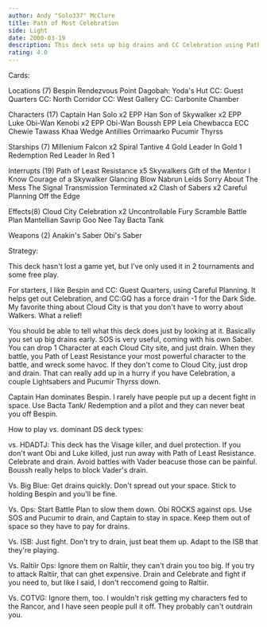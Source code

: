 ```yaml
---
author: Andy "Solo337" McClure
title: Path of Most Celebration
side: Light
date: 2000-03-19
description: This deck sets up big drains and CC Celebration using Path of Least Resistance to enhance retrieval, drains, and combat.
rating: 4.0
---
```

Cards: 


Locations (7)
Bespin
Rendezvous Point
Dagobah: Yoda's Hut
CC: Guest Quarters
CC: North Corridor
CC: West Gallery
CC: Carbonite Chamber

Characters (17)
Captain Han Solo x2
EPP Han
Son of Skywalker x2
EPP Luke
Obi-Wan Kenobi x2
EPP Obi-Wan
Boussh
EPP Leia
Chewbacca
ECC Chewie
Tawass Khaa
Wedge Antillies
Orrimaarko
Pucumir Thyrss

Starships (7)
Millenium Falcon x2
Spiral
Tantive 4
Gold Leader In Gold 1
Redemption
Red Leader In Red 1

Interrupts (19)
Path of Least Resistance x5
Skywalkers
Gift of the Mentor
I Know
Courage of a Skywalker
Glancing Blow
Nabrun Leids
Sorry About The Mess
The Signal
Transmission Terminated x2
Clash of Sabers x2
Careful Planning
Off the Edge

Effects(8)
Cloud City Celebration x2
Uncontrollable Fury
Scramble
Battle Plan
Mantellian Savrip
Goo Nee Tay
Bacta Tank

Weapons (2)
Anakin's Saber
Obi's Saber



Strategy: 


This deck hasn't lost a game yet, but I've only used it in 2 tournaments and some free play.

For starters, I like Bespin and CC: Guest Quarters, using Careful Planning. It helps get out Celebration, and CC:GQ has a force drain -1 for the Dark Side. My favorite thing about Cloud City is that you don't have to worry about Walkers. What a relief!

You should be able to tell what this deck does just by looking at it. Basically you set up big drains early. SOS is very useful, coming with his own Saber. You can drop 1 Character at each Cloud City site, and just drain. When they battle, you Path of Least Resistance your most powerful character to the battle, and wreck some havoc. If they don't come to Cloud City, just drop and drain. That can really add up in a hurry if you have Celebration, a couple Lightsabers and Pucumir Thyrss down.

Captain Han dominates Bespin. I rarely have people put up a decent fight in space. Use Bacta Tank/ Redemption and a pilot and they can never beat you off Bespin.

How to play vs. dominant DS deck types:

vs. HDADTJ:
This deck has the Visage killer, and duel protection. If you don't want Obi and Luke killed, just run away with Path of Least Resistance. Celebrate and drain. Avoid battles with Vader beacuse those can be painful. Boussh really helps to block Vader's drain.

Vs. Big Blue:
Get drains quickly. Don't spread out your space. Stick to holding Bespin and you'll be fine.

Vs. Ops:
Start Battle Plan to slow them down. Obi ROCKS against ops. Use SOS and Pucumir to drain, and Captain to stay in space. Keep them out of space so they have to pay for drains.

Vs. ISB:
Just fight. Don't try to drain, just beat them up. Adapt to the ISB that they're playing.

Vs. Raltiir Ops:
Ignore them on Raltiir, they can't drain you too big. If you try to attack Raltiir, that can ghet expensive. Drain and Celebrate and fight if you need to, but like I said, I don't reccomend going to Raltiir.

Vs. COTVG:
Ignore them, too. I wouldn't risk getting my characters fed to the Rancor, and I have seen people pull it off. They probably can't outdrain you.










